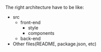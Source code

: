The right architecture have to be like:
* src
    * front-end
        * style
        * components 
    * back-end 
* Other files(README, package.json, etc)
